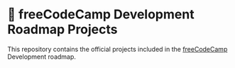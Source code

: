 # 🚀 freeCodeCamp Development Roadmap Projects

This repository contains the official projects included in the [freeCodeCamp](https://www.freecodecamp.org/) Development roadmap.
